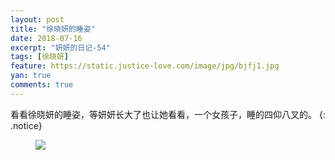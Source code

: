 ```yaml
---
layout: post
title: "徐晓妍的睡姿"
date: 2018-07-16
excerpt: "妍妍的日记-54"
tags: [徐晓妍]
feature: https://static.justice-love.com/image/jpg/bjfj1.jpg
yan: true
comments: true
---
```

看看徐晓妍的睡姿，等妍妍长大了也让她看看，一个女孩子，睡的四仰八叉的。
{: .notice}
<figure>
    <img src="{{ site.staticUrl }}/yanyan/image/shuizi.jpg?imageMogr2/auto-orient" />
</figure>

